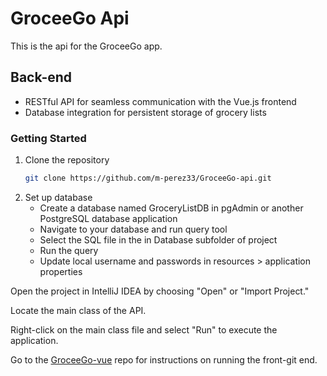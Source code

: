# GroceeGo Api

This is the api for the GroceeGo app.


## Back-end
- RESTful API for seamless communication with the Vue.js frontend
- Database integration for persistent storage of grocery lists


### Getting Started
1. Clone the repository
   ```bash
   git clone https://github.com/m-perez33/GroceeGo-api.git

2. Set up database
   * Create a database named GroceryListDB in pgAdmin or another PostgreSQL database application
   * Navigate to your database and run query tool
   * Select the SQL file in the in Database subfolder of project
   * Run the query
   * Update local username and passwords in resources > application properties

Open the project in IntelliJ IDEA by choosing "Open" or "Import Project."

Locate the main class of the API.

Right-click on the main class file and select "Run" to execute the application. 

Go to the  [GroceeGo-vue](https://github.com/m-perez33/GroceeGo-vue) repo for instructions on running the front-git end.